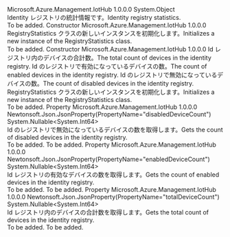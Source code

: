 <Type Name="RegistryStatistics" FullName="Microsoft.Azure.Management.IotHub.Models.RegistryStatistics">
  <TypeSignature Language="C#" Value="public class RegistryStatistics" />
  <TypeSignature Language="ILAsm" Value=".class public auto ansi beforefieldinit RegistryStatistics extends System.Object" />
  <TypeSignature Language="DocId" Value="T:Microsoft.Azure.Management.IotHub.Models.RegistryStatistics" />
  <TypeSignature Language="VB.NET" Value="Public Class RegistryStatistics" />
  <TypeSignature Language="F#" Value="type RegistryStatistics = class" />
  <AssemblyInfo>
    <AssemblyName>Microsoft.Azure.Management.IotHub</AssemblyName>
    <AssemblyVersion>1.0.0.0</AssemblyVersion>
  </AssemblyInfo>
  <Base>
    <BaseTypeName>System.Object</BaseTypeName>
  </Base>
  <Interfaces />
  <Docs>
    <summary>
            <span data-ttu-id="b0bb5-101">Identity レジストリの統計情報です。</span><span class="sxs-lookup"><span data-stu-id="b0bb5-101">Identity registry statistics.</span></span>
            </summary>
    <remarks>To be added.</remarks>
  </Docs>
  <Members>
    <Member MemberName=".ctor">
      <MemberSignature Language="C#" Value="public RegistryStatistics ();" />
      <MemberSignature Language="ILAsm" Value=".method public hidebysig specialname rtspecialname instance void .ctor() cil managed" />
      <MemberSignature Language="DocId" Value="M:Microsoft.Azure.Management.IotHub.Models.RegistryStatistics.#ctor" />
      <MemberSignature Language="VB.NET" Value="Public Sub New ()" />
      <MemberType>Constructor</MemberType>
      <AssemblyInfo>
        <AssemblyName>Microsoft.Azure.Management.IotHub</AssemblyName>
        <AssemblyVersion>1.0.0.0</AssemblyVersion>
      </AssemblyInfo>
      <Parameters />
      <Docs>
        <summary>
            <span data-ttu-id="b0bb5-102">RegistryStatistics クラスの新しいインスタンスを初期化します。</span><span class="sxs-lookup"><span data-stu-id="b0bb5-102">Initializes a new instance of the RegistryStatistics class.</span></span>
            </summary>
        <remarks>To be added.</remarks>
      </Docs>
    </Member>
    <Member MemberName=".ctor">
      <MemberSignature Language="C#" Value="public RegistryStatistics (Nullable&lt;long&gt; totalDeviceCount = null, Nullable&lt;long&gt; enabledDeviceCount = null, Nullable&lt;long&gt; disabledDeviceCount = null);" />
      <MemberSignature Language="ILAsm" Value=".method public hidebysig specialname rtspecialname instance void .ctor(valuetype System.Nullable`1&lt;int64&gt; totalDeviceCount, valuetype System.Nullable`1&lt;int64&gt; enabledDeviceCount, valuetype System.Nullable`1&lt;int64&gt; disabledDeviceCount) cil managed" />
      <MemberSignature Language="DocId" Value="M:Microsoft.Azure.Management.IotHub.Models.RegistryStatistics.#ctor(System.Nullable{System.Int64},System.Nullable{System.Int64},System.Nullable{System.Int64})" />
      <MemberSignature Language="VB.NET" Value="Public Sub New (Optional totalDeviceCount As Nullable(Of Long) = null, Optional enabledDeviceCount As Nullable(Of Long) = null, Optional disabledDeviceCount As Nullable(Of Long) = null)" />
      <MemberSignature Language="F#" Value="new Microsoft.Azure.Management.IotHub.Models.RegistryStatistics : Nullable&lt;int64&gt; * Nullable&lt;int64&gt; * Nullable&lt;int64&gt; -&gt; Microsoft.Azure.Management.IotHub.Models.RegistryStatistics" Usage="new Microsoft.Azure.Management.IotHub.Models.RegistryStatistics (totalDeviceCount, enabledDeviceCount, disabledDeviceCount)" />
      <MemberType>Constructor</MemberType>
      <AssemblyInfo>
        <AssemblyName>Microsoft.Azure.Management.IotHub</AssemblyName>
        <AssemblyVersion>1.0.0.0</AssemblyVersion>
      </AssemblyInfo>
      <Parameters>
        <Parameter Name="totalDeviceCount" Type="System.Nullable&lt;System.Int64&gt;" />
        <Parameter Name="enabledDeviceCount" Type="System.Nullable&lt;System.Int64&gt;" />
        <Parameter Name="disabledDeviceCount" Type="System.Nullable&lt;System.Int64&gt;" />
      </Parameters>
      <Docs>
        <param name="totalDeviceCount"><span data-ttu-id="b0bb5-103">Id レジストリ内のデバイスの合計数。</span><span class="sxs-lookup"><span data-stu-id="b0bb5-103">The total count of devices in the identity registry.</span></span></param>
        <param name="enabledDeviceCount"><span data-ttu-id="b0bb5-104">Id のレジストリで有効になっているデバイスの数。</span><span class="sxs-lookup"><span data-stu-id="b0bb5-104">The count of enabled devices in the identity registry.</span></span></param>
        <param name="disabledDeviceCount"><span data-ttu-id="b0bb5-105">Id のレジストリで無効になっているデバイスの数。</span><span class="sxs-lookup"><span data-stu-id="b0bb5-105">The count of disabled devices in the identity registry.</span></span></param>
        <summary>
            <span data-ttu-id="b0bb5-106">RegistryStatistics クラスの新しいインスタンスを初期化します。</span><span class="sxs-lookup"><span data-stu-id="b0bb5-106">Initializes a new instance of the RegistryStatistics class.</span></span>
            </summary>
        <remarks>To be added.</remarks>
      </Docs>
    </Member>
    <Member MemberName="DisabledDeviceCount">
      <MemberSignature Language="C#" Value="public Nullable&lt;long&gt; DisabledDeviceCount { get; }" />
      <MemberSignature Language="ILAsm" Value=".property instance valuetype System.Nullable`1&lt;int64&gt; DisabledDeviceCount" />
      <MemberSignature Language="DocId" Value="P:Microsoft.Azure.Management.IotHub.Models.RegistryStatistics.DisabledDeviceCount" />
      <MemberSignature Language="VB.NET" Value="Public ReadOnly Property DisabledDeviceCount As Nullable(Of Long)" />
      <MemberSignature Language="F#" Value="member this.DisabledDeviceCount : Nullable&lt;int64&gt;" Usage="Microsoft.Azure.Management.IotHub.Models.RegistryStatistics.DisabledDeviceCount" />
      <MemberType>Property</MemberType>
      <AssemblyInfo>
        <AssemblyName>Microsoft.Azure.Management.IotHub</AssemblyName>
        <AssemblyVersion>1.0.0.0</AssemblyVersion>
      </AssemblyInfo>
      <Attributes>
        <Attribute>
          <AttributeName>Newtonsoft.Json.JsonProperty(PropertyName="disabledDeviceCount")</AttributeName>
        </Attribute>
      </Attributes>
      <ReturnValue>
        <ReturnType>System.Nullable&lt;System.Int64&gt;</ReturnType>
      </ReturnValue>
      <Docs>
        <summary>
            <span data-ttu-id="b0bb5-107">Id のレジストリで無効になっているデバイスの数を取得します。</span><span class="sxs-lookup"><span data-stu-id="b0bb5-107">Gets the count of disabled devices in the identity registry.</span></span>
            </summary>
        <value>To be added.</value>
        <remarks>To be added.</remarks>
      </Docs>
    </Member>
    <Member MemberName="EnabledDeviceCount">
      <MemberSignature Language="C#" Value="public Nullable&lt;long&gt; EnabledDeviceCount { get; }" />
      <MemberSignature Language="ILAsm" Value=".property instance valuetype System.Nullable`1&lt;int64&gt; EnabledDeviceCount" />
      <MemberSignature Language="DocId" Value="P:Microsoft.Azure.Management.IotHub.Models.RegistryStatistics.EnabledDeviceCount" />
      <MemberSignature Language="VB.NET" Value="Public ReadOnly Property EnabledDeviceCount As Nullable(Of Long)" />
      <MemberSignature Language="F#" Value="member this.EnabledDeviceCount : Nullable&lt;int64&gt;" Usage="Microsoft.Azure.Management.IotHub.Models.RegistryStatistics.EnabledDeviceCount" />
      <MemberType>Property</MemberType>
      <AssemblyInfo>
        <AssemblyName>Microsoft.Azure.Management.IotHub</AssemblyName>
        <AssemblyVersion>1.0.0.0</AssemblyVersion>
      </AssemblyInfo>
      <Attributes>
        <Attribute>
          <AttributeName>Newtonsoft.Json.JsonProperty(PropertyName="enabledDeviceCount")</AttributeName>
        </Attribute>
      </Attributes>
      <ReturnValue>
        <ReturnType>System.Nullable&lt;System.Int64&gt;</ReturnType>
      </ReturnValue>
      <Docs>
        <summary>
            <span data-ttu-id="b0bb5-108">Id レジストリの有効なデバイスの数を取得します。</span><span class="sxs-lookup"><span data-stu-id="b0bb5-108">Gets the count of enabled devices in the identity registry.</span></span>
            </summary>
        <value>To be added.</value>
        <remarks>To be added.</remarks>
      </Docs>
    </Member>
    <Member MemberName="TotalDeviceCount">
      <MemberSignature Language="C#" Value="public Nullable&lt;long&gt; TotalDeviceCount { get; }" />
      <MemberSignature Language="ILAsm" Value=".property instance valuetype System.Nullable`1&lt;int64&gt; TotalDeviceCount" />
      <MemberSignature Language="DocId" Value="P:Microsoft.Azure.Management.IotHub.Models.RegistryStatistics.TotalDeviceCount" />
      <MemberSignature Language="VB.NET" Value="Public ReadOnly Property TotalDeviceCount As Nullable(Of Long)" />
      <MemberSignature Language="F#" Value="member this.TotalDeviceCount : Nullable&lt;int64&gt;" Usage="Microsoft.Azure.Management.IotHub.Models.RegistryStatistics.TotalDeviceCount" />
      <MemberType>Property</MemberType>
      <AssemblyInfo>
        <AssemblyName>Microsoft.Azure.Management.IotHub</AssemblyName>
        <AssemblyVersion>1.0.0.0</AssemblyVersion>
      </AssemblyInfo>
      <Attributes>
        <Attribute>
          <AttributeName>Newtonsoft.Json.JsonProperty(PropertyName="totalDeviceCount")</AttributeName>
        </Attribute>
      </Attributes>
      <ReturnValue>
        <ReturnType>System.Nullable&lt;System.Int64&gt;</ReturnType>
      </ReturnValue>
      <Docs>
        <summary>
            <span data-ttu-id="b0bb5-109">Id レジストリ内のデバイスの合計数を取得します。</span><span class="sxs-lookup"><span data-stu-id="b0bb5-109">Gets the total count of devices in the identity registry.</span></span>
            </summary>
        <value>To be added.</value>
        <remarks>To be added.</remarks>
      </Docs>
    </Member>
  </Members>
</Type>